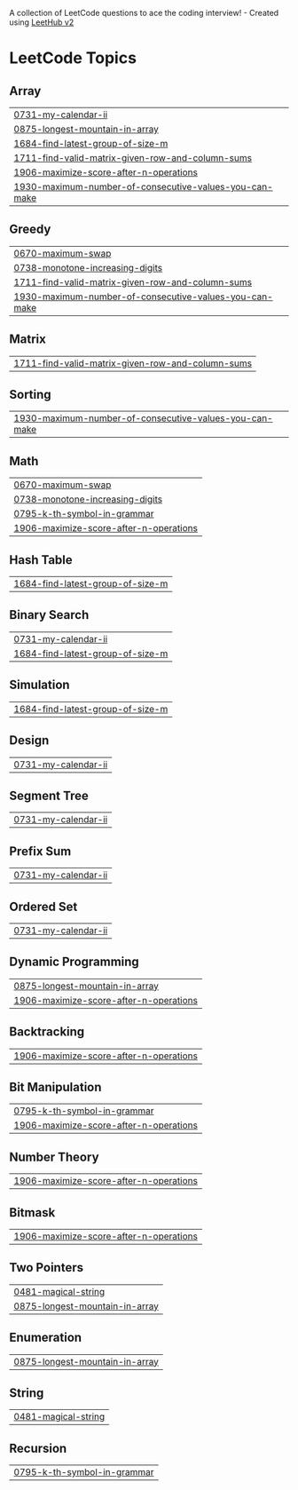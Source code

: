 A collection of LeetCode questions to ace the coding interview! - Created using [LeetHub v2](https://github.com/arunbhardwaj/LeetHub-2.0)
<!---LeetCode Topics Start-->
# LeetCode Topics
## Array
|  |
| ------- |
| [0731-my-calendar-ii](https://github.com/ahmedlabib02/Leetcode-problems/tree/master/0731-my-calendar-ii) |
| [0875-longest-mountain-in-array](https://github.com/ahmedlabib02/Leetcode-problems/tree/master/0875-longest-mountain-in-array) |
| [1684-find-latest-group-of-size-m](https://github.com/ahmedlabib02/Leetcode-problems/tree/master/1684-find-latest-group-of-size-m) |
| [1711-find-valid-matrix-given-row-and-column-sums](https://github.com/ahmedlabib02/Leetcode-problems/tree/master/1711-find-valid-matrix-given-row-and-column-sums) |
| [1906-maximize-score-after-n-operations](https://github.com/ahmedlabib02/Leetcode-problems/tree/master/1906-maximize-score-after-n-operations) |
| [1930-maximum-number-of-consecutive-values-you-can-make](https://github.com/ahmedlabib02/Leetcode-problems/tree/master/1930-maximum-number-of-consecutive-values-you-can-make) |
## Greedy
|  |
| ------- |
| [0670-maximum-swap](https://github.com/ahmedlabib02/Leetcode-problems/tree/master/0670-maximum-swap) |
| [0738-monotone-increasing-digits](https://github.com/ahmedlabib02/Leetcode-problems/tree/master/0738-monotone-increasing-digits) |
| [1711-find-valid-matrix-given-row-and-column-sums](https://github.com/ahmedlabib02/Leetcode-problems/tree/master/1711-find-valid-matrix-given-row-and-column-sums) |
| [1930-maximum-number-of-consecutive-values-you-can-make](https://github.com/ahmedlabib02/Leetcode-problems/tree/master/1930-maximum-number-of-consecutive-values-you-can-make) |
## Matrix
|  |
| ------- |
| [1711-find-valid-matrix-given-row-and-column-sums](https://github.com/ahmedlabib02/Leetcode-problems/tree/master/1711-find-valid-matrix-given-row-and-column-sums) |
## Sorting
|  |
| ------- |
| [1930-maximum-number-of-consecutive-values-you-can-make](https://github.com/ahmedlabib02/Leetcode-problems/tree/master/1930-maximum-number-of-consecutive-values-you-can-make) |
## Math
|  |
| ------- |
| [0670-maximum-swap](https://github.com/ahmedlabib02/Leetcode-problems/tree/master/0670-maximum-swap) |
| [0738-monotone-increasing-digits](https://github.com/ahmedlabib02/Leetcode-problems/tree/master/0738-monotone-increasing-digits) |
| [0795-k-th-symbol-in-grammar](https://github.com/ahmedlabib02/Leetcode-problems/tree/master/0795-k-th-symbol-in-grammar) |
| [1906-maximize-score-after-n-operations](https://github.com/ahmedlabib02/Leetcode-problems/tree/master/1906-maximize-score-after-n-operations) |
## Hash Table
|  |
| ------- |
| [1684-find-latest-group-of-size-m](https://github.com/ahmedlabib02/Leetcode-problems/tree/master/1684-find-latest-group-of-size-m) |
## Binary Search
|  |
| ------- |
| [0731-my-calendar-ii](https://github.com/ahmedlabib02/Leetcode-problems/tree/master/0731-my-calendar-ii) |
| [1684-find-latest-group-of-size-m](https://github.com/ahmedlabib02/Leetcode-problems/tree/master/1684-find-latest-group-of-size-m) |
## Simulation
|  |
| ------- |
| [1684-find-latest-group-of-size-m](https://github.com/ahmedlabib02/Leetcode-problems/tree/master/1684-find-latest-group-of-size-m) |
## Design
|  |
| ------- |
| [0731-my-calendar-ii](https://github.com/ahmedlabib02/Leetcode-problems/tree/master/0731-my-calendar-ii) |
## Segment Tree
|  |
| ------- |
| [0731-my-calendar-ii](https://github.com/ahmedlabib02/Leetcode-problems/tree/master/0731-my-calendar-ii) |
## Prefix Sum
|  |
| ------- |
| [0731-my-calendar-ii](https://github.com/ahmedlabib02/Leetcode-problems/tree/master/0731-my-calendar-ii) |
## Ordered Set
|  |
| ------- |
| [0731-my-calendar-ii](https://github.com/ahmedlabib02/Leetcode-problems/tree/master/0731-my-calendar-ii) |
## Dynamic Programming
|  |
| ------- |
| [0875-longest-mountain-in-array](https://github.com/ahmedlabib02/Leetcode-problems/tree/master/0875-longest-mountain-in-array) |
| [1906-maximize-score-after-n-operations](https://github.com/ahmedlabib02/Leetcode-problems/tree/master/1906-maximize-score-after-n-operations) |
## Backtracking
|  |
| ------- |
| [1906-maximize-score-after-n-operations](https://github.com/ahmedlabib02/Leetcode-problems/tree/master/1906-maximize-score-after-n-operations) |
## Bit Manipulation
|  |
| ------- |
| [0795-k-th-symbol-in-grammar](https://github.com/ahmedlabib02/Leetcode-problems/tree/master/0795-k-th-symbol-in-grammar) |
| [1906-maximize-score-after-n-operations](https://github.com/ahmedlabib02/Leetcode-problems/tree/master/1906-maximize-score-after-n-operations) |
## Number Theory
|  |
| ------- |
| [1906-maximize-score-after-n-operations](https://github.com/ahmedlabib02/Leetcode-problems/tree/master/1906-maximize-score-after-n-operations) |
## Bitmask
|  |
| ------- |
| [1906-maximize-score-after-n-operations](https://github.com/ahmedlabib02/Leetcode-problems/tree/master/1906-maximize-score-after-n-operations) |
## Two Pointers
|  |
| ------- |
| [0481-magical-string](https://github.com/ahmedlabib02/Leetcode-problems/tree/master/0481-magical-string) |
| [0875-longest-mountain-in-array](https://github.com/ahmedlabib02/Leetcode-problems/tree/master/0875-longest-mountain-in-array) |
## Enumeration
|  |
| ------- |
| [0875-longest-mountain-in-array](https://github.com/ahmedlabib02/Leetcode-problems/tree/master/0875-longest-mountain-in-array) |
## String
|  |
| ------- |
| [0481-magical-string](https://github.com/ahmedlabib02/Leetcode-problems/tree/master/0481-magical-string) |
## Recursion
|  |
| ------- |
| [0795-k-th-symbol-in-grammar](https://github.com/ahmedlabib02/Leetcode-problems/tree/master/0795-k-th-symbol-in-grammar) |
<!---LeetCode Topics End-->